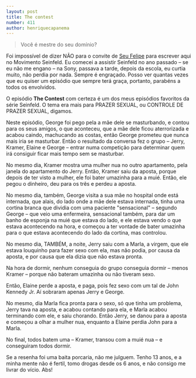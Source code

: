 ```yaml
---
layout: post
title: The contest
number: 411
author: henriquecapanema
---
```


> Você é mestre do seu domínio?

Foi impossível de dizer NÃO para o convite de <a title="Seu Felipe" href="http://seufelipe.com.br/">Seu Felipe</a> para escrever aqui no Movimento Seinfeld. Eu comecei a assistir Seinfeld no ano passado – se eu não me engano – na Sony, passava a tarde, depois da escola, eu curtia muito, não perdia por nada. Sempre é engraçado. Posso ver quantas vezes que eu quiser um episódio que sempre terá graça, portanto, parabéns a todos os envolvidos.

O episódio **The Contest** com certeza é um dos meus episódios favoritos da série Seinfeld. O tema era mais para PRAZER SEXUAL, ou CONTROLE DE PRAZER SEXUAL, digamos.

Neste episódio, George foi pego pela a mãe dele se masturbando, e contou para os seus amigos, o que aconteceu, que a mãe dele ficou aterrorizada e acabou caindo, machucando as costas, então George prometeu que nunca mais iria se masturbar. Então o resultado da conversa fez o grupo – Jerry, Kramer, Elaine e George – entrar numa competição para determinar quem irá consiguir ficar mais tempo sem se masturbar.

No mesmo dia, Kramer mostra uma mulher nua no outro apartamento, pela janela do apartamento do Jerry. Então, Kramer saiu da aposta, porque depois de ter visto a mulher, ele foi bater umazinha para a muié. Então, ele pegou o dinheiro, deu para os três e perdeu a aposta.

No mesmo dia, também, George visita a sua mãe no hospital onde está internada, que alais, do lado onde a mãe dele estava internada, tinha uma cortina branca que dividia com uma paciente "sensacional" – segundo George – que veio uma enfermeira, sensacional também, para dar um banho de esponja na muié que estava do lado, e ele estava vendo o que estava acontecendo na hora, e começou a ter vontade de bater umazinha para o que estava acontecendo do lado da cortina, mas controlou.

No mesmo dia, TAMBÉM, a noite, Jerry saiu com a Marla, a virgem, que ele estava louquinho para fazer sexo com ela, mas não podia, por causa da aposta, e por causa que ela dizia que não estava pronta.

Na hora de dormir, nenhum conseguia do grupo conseguia dormir – menos Kramer – porque não bateram umazinha ou não tiveram sexo.

Então, Elaine perde a aposta, e paga, pois fez sexo com um tal de John Kennedy Jr. Aí sobraram apenas Jerry e George.

No mesmo, dia Marla fica pronta para o sexo, só que tinha um problema, Jerry tava na aposta, e acabou contando para ela, e Marla acabou terminando com ele, e saiu chorando. Então Jerry, se danou para a aposta e começou a olhar a mulher nua, enquanto a Elaine perdia John para a Marla.

No final, todos batem uma – Kramer, transou com a muié nua – e conseguiram todos dormir.

Se a resenha foi uma baita porcaria, não me julguem. Tenho 13 anos, e a minha mente não é fertil, tomo drogas desde os 6 anos, e não consigo me livrar do vício. Abs!